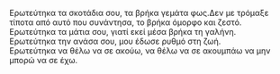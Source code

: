 Ερωτεύτηκα τα σκοτάδια σου, τα βρήκα γεμάτα φως.Δεν με τρόμαξε τίποτα από αυτό που συνάντησα, το βρήκα όμορφο και ζεστό.\
Ερωτεύτηκα τα μάτια σου, γιατί εκεί μέσα βρήκα τη γαλήνη.\
Ερωτεύτηκα την ανάσα σου, μου έδωσε ρυθμό στη ζωή.\
Ερωτεύτηκα να θέλω να σε ακούω, να θέλω να σε ακουμπάω να μην μπορώ να σε έχω. 